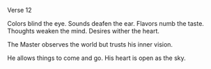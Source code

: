 Verse 12

Colors blind the eye.
Sounds deafen the ear.
Flavors numb the taste.
Thoughts weaken the mind.
Desires wither the heart.

The Master observes the world
but trusts his inner vision.

He allows things to come and go.
His heart is open as the sky.